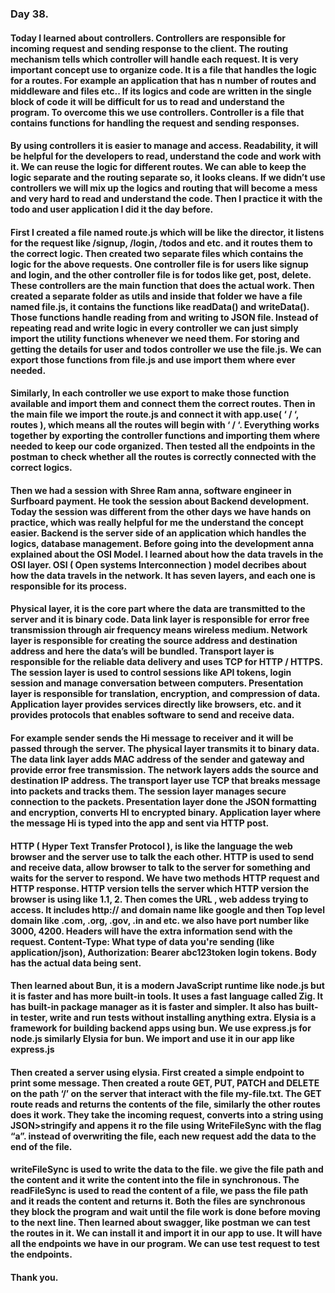 ### Day 38.
#### Today I learned about controllers. Controllers are responsible for incoming request and sending response to the client. The routing mechanism tells which controller will handle each request. It is very important concept use to organize code. It is a file that handles the logic for a routes. For example an application that has n number of routes and middleware and files etc.. If  its logics and code are written in the single block of code it will be difficult for us to read and understand the program. To overcome this we use controllers. Controller is a file that contains functions for handling the request and sending responses.
#### By using controllers it is easier to manage and access. Readability, it will be helpful for the developers to read, understand the code and work with it. We can reuse the logic for different routes. We can able to keep the logic separate and the routing separate so, it looks cleans. If we didn’t use controllers we will mix up the logics and routing that will become a mess and very hard to read and understand the code. Then I practice it with the todo and user application I did it the day before. 
#### First I created a file named route.js which will be like the director, it listens for the request like /signup, /login, /todos and etc. and it routes them to the correct logic. Then created two separate files which contains the logic for the above requests. One controller file is for users like signup and login, and the other controller file is for todos like get, post, delete. These controllers are the main function that does the actual work. Then created a separate folder as utils and inside that folder we have a file named file.js, it contains the functions like readData() and writeData(). Those functions handle reading from and writing to JSON file. Instead of repeating read and write logic in every controller we can just simply import the utility functions whenever we need them. For storing and getting the details for user and todos controller we use the file.js. We can export those functions from file.js and use import them where ever needed. 
#### Similarly, In each controller we use export to make those function available and import them and connect them the correct routes. Then in the main file we import the route.js and connect it with app.use( ‘ / ‘, routes ), which means all the routes will begin with ‘ / ‘. Everything works together by exporting the controller functions and importing them where needed to keep our code organized. Then tested all the endpoints in the postman to check whether all the routes is correctly connected with the correct logics. 
#### Then we had a session with Shree Ram anna, software engineer in Surfboard payment. He took the session about Backend development. Today the session was different from the other days we have hands on practice, which was really helpful for me the understand the concept easier. Backend is the server side of an application which handles the logics, database management. Before going into the development anna explained about the OSI Model. I learned about how the data travels in the OSI layer. OSI ( Open systems Interconnection ) model decribes about how the data travels in the network. It has seven layers, and each one is responsible for its process. 
#### Physical layer, it is the core part where the data are transmitted to the server and it is binary code. Data link layer is responsible for error free transmission through air frequency means wireless medium. Network layer is responsible for creating the source address and destination address and here the data’s will be bundled. Transport layer is responsible for the reliable data delivery and uses TCP for HTTP / HTTPS. The session layer is used to control sessions like API tokens, login session and manage conversation between computers. Presentation layer is responsible for translation, encryption, and compression of data. Application layer provides services directly like browsers, etc. and it provides protocols that enables software to send and receive data. 
#### For example sender sends the Hi message  to receiver and it will be passed through the server. The physical layer transmits it to binary data. The data link layer adds MAC address of the sender and gateway and provide error free transmission. The network layers adds the source and destination IP address. The transport layer use TCP that breaks message into packets and tracks them. The session layer manages secure connection to the packets. Presentation layer done the JSON formatting and encryption, converts HI to encrypted binary. Application layer where the message Hi is typed into the app and sent via HTTP post. 
#### HTTP ( Hyper Text Transfer Protocol ), is like the language the web browser and the server use to talk the each other. HTTP is used to send and receive data, allow browser to talk to the server for something and waits for the server to respond. We have two methods HTTP request and HTTP response. HTTP version tells the server which HTTP version the browser is using like 1.1, 2. Then comes the URL , web addess trying to access. It includes http:// and domain name like google and then Top level domain like .com, .org, .gov, .in and etc. we also have port number like 3000, 4200. Headers will have the extra information send with the request. Content-Type: What type of data you're sending (like application/json), Authorization: Bearer abc123token login tokens. Body has the actual data being sent. 
#### Then learned about Bun, it is a modern JavaScript runtime like node.js but it is faster and has more built-in tools. It uses a fast language called Zig. It has built-in package manager as it is faster and simpler. It also has built-in tester, write and run tests without installing anything extra. Elysia is a framework for building backend apps using bun. We use express.js for node.js similarly Elysia for bun. We import and use it in our app like express.js
#### Then created a server using elysia. First created a simple endpoint to print some message. Then created a route GET, PUT, PATCH and DELETE on the path ‘/’ on the server that interact with the file my-file.txt.  The GET route reads and returns the contents of the file, similarly the other routes does it work. They take the incoming request, converts into a string using JSON>stringify and appens it ro the file using WriteFileSync with the flag “a”. instead of overwriting the file, each new request add the data to the end of the file. 
#### writeFileSync is used to write the data to the file. we give the file path and the content and it write the content into the file in synchronous. The readFileSync is used to read the content of a file, we pass the file path and it reads the content and returns it. Both the files are synchronous they block the program and wait until the file work is done before moving to the next line. Then learned about swagger, like postman we can test the routes in it. We can install it and import it in our app to use. It will have all the endpoints we have in our program. We can use test request to test the endpoints. 
#### Thank you.
